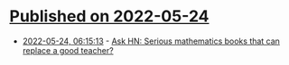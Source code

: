 # [Published on 2022-05-24](index.md)

* [2022-05-24, 06:15:13](https://news.ycombinator.com/item?id=31488608) - [Ask HN: Serious mathematics books that can replace a good teacher?](https://news.ycombinator.com/item?id=31488608)
